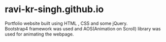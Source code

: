 # ravi-kr-singh.github.io
Portfolio website built using HTML , CSS and some jQuery.  
Bootstrap4 framework was used and AOS(Animation on Scroll) library was used for animating the webpage.
